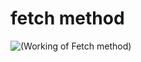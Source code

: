 # fetch method 
![(Working of Fetch method)](https://github.com/anishkumar28/javascript-concepts/assets/94281610/2f253589-22b8-498a-90df-430420954a1b)
